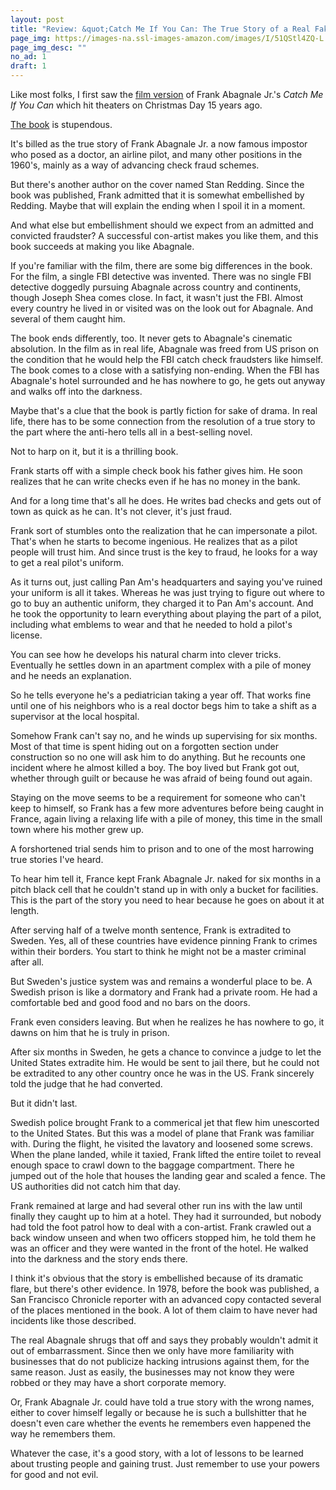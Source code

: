 ```yaml
---
layout: post
title: "Review: &quot;Catch Me If You Can: The True Story of a Real Fake&quot;"
page_img: https://images-na.ssl-images-amazon.com/images/I/51QStl4ZQ-L._SX323_BO1,204,203,200_.jpg
page_img_desc: ""
no_ad: 1
draft: 1
---
```


Like most folks, I first saw the <a href="www.amazon.com/Catch-You-Widescreen-Two-Disc-Special/dp/B00005JLSB/ref=pd_lpo_sbs_14_img_0?_encoding=UTF8&psc=1&refRID=9SYGYHC9FW7WSZ5005EG&tag=dankuck-20">film version</a> of Frank Abagnale Jr.'s *Catch Me If You Can* which hit theaters on Christmas Day 15 years ago.

<a href="https://www.amazon.com/Catch-Me-If-You-Can/dp/0767905385?tag=dankuck-20">The book</a> is stupendous.

It's billed as the true story of Frank Abagnale Jr. a now famous impostor who posed as a doctor, an airline pilot, and many other positions in the 1960's, mainly as a way of advancing check fraud schemes.

But there's another author on the cover named Stan Redding. Since the book was published, Frank admitted that it is somewhat embellished by Redding. Maybe that will explain the ending when I spoil it in a moment.

And what else but embellishment should we expect from an admitted and convicted fraudster? A successful con-artist makes you like them, and this book succeeds at making you like Abagnale.

If you're familiar with the film, there are some big differences in the book. For the film, a single FBI detective was invented. There was no single FBI detective doggedly pursuing Abagnale across country and continents, though Joseph Shea comes close. In fact, it wasn't just the FBI. Almost every country he lived in or visited was on the look out for Abagnale. And several of them caught him.

The book ends differently, too. It never gets to Abagnale's cinematic absolution. In the film as in real life, Abagnale was freed from US prison on the condition that he would help the FBI catch check fraudsters like himself. The book comes to a close with a satisfying non-ending. When the FBI has Abagnale's hotel surrounded and he has nowhere to go, he gets out anyway and walks off into the darkness.

Maybe that's a clue that the book is partly fiction for sake of drama. In real life, there has to be some connection from the resolution of a true story to the part where the anti-hero tells all in a best-selling novel.

Not to harp on it, but it is a thrilling book.

Frank starts off with a simple check book his father gives him. He soon realizes that he can write checks even if he has no money in the bank.

And for a long time that's all he does. He writes bad checks and gets out of town as quick as he can. It's not clever, it's just fraud.

Frank sort of stumbles onto the realization that he can impersonate a pilot. That's when he starts to become ingenious. He realizes that as a pilot people will trust him. And since trust is the key to fraud, he looks for a way to get a real pilot's uniform.

As it turns out, just calling Pan Am's headquarters and saying you've ruined your uniform is all it takes. Whereas he was just trying to figure out where to go to buy an authentic uniform, they charged it to Pan Am's account. And he took the opportunity to learn everything about playing the part of a pilot, including what emblems to wear and that he needed to hold a pilot's license.

You can see how he develops his natural charm into clever tricks. Eventually he settles down in an apartment complex with a pile of money and he needs an explanation.

So he tells everyone he's a pediatrician taking a year off. That works fine until one of his neighbors who is a real doctor begs him to take a shift as a supervisor at the local hospital.

Somehow Frank can't say no, and he winds up supervising for six months. Most of that time is spent hiding out on a forgotten section under construction so no one will ask him to do anything. But he recounts one incident where he almost killed a boy. The boy lived but Frank got out, whether through guilt or because he was afraid of being found out again.

Staying on the move seems to be a requirement for someone who can't keep to himself, so Frank has a few more adventures before being caught in France, again living a relaxing life with a pile of money, this time in the small town where his mother grew up.

A forshortened trial sends him to prison and to one of the most harrowing true stories I've heard.

To hear him tell it, France kept Frank Abagnale Jr. naked for six months in a pitch black cell that he couldn't stand up in with only a bucket for facilities. This is the part of the story you need to hear because he goes on about it at length.

After serving half of a twelve month sentence, Frank is extradited to Sweden. Yes, all of these countries have evidence pinning Frank to crimes within their borders. You start to think he might not be a master criminal after all.

But Sweden's justice system was and remains a wonderful place to be. A Swedish prison is like a dormatory and Frank had a private room. He had a comfortable bed and good food and no bars on the doors.

Frank even considers leaving. But when he realizes he has nowhere to go, it dawns on him that he is truly in prison.

After six months in Sweden, he gets a chance to convince a judge to let the United States extradite him. He would be sent to jail there, but he could not be extradited to any other country once he was in the US. Frank sincerely told the judge that he had converted.

But it didn't last.

Swedish police brought Frank to a commerical jet that flew him unescorted to the United States. But this was a model of plane that Frank was familiar with. During the flight, he visited the lavatory and loosened some screws. When the plane landed, while it taxied, Frank lifted the entire toilet to reveal enough space to crawl down to the baggage compartment. There he jumped out of the hole that houses the landing gear and scaled a fence. The US authorities did not catch him that day.

Frank remained at large and had several other run ins with the law until finally they caught up to him at a hotel. They had it surrounded, but nobody had told the foot patrol how to deal with a con-artist. Frank crawled out a back window unseen and when two officers stopped him, he told them he was an officer and they were wanted in the front of the hotel. He walked into the darkness and the story ends there.

I think it's obvious that the story is embellished because of its dramatic flare, but there's other evidence. In 1978, before the book was published, a San Francisco Chronicle reporter with an advanced copy contacted several of the places mentioned in the book. A lot of them claim to have never had incidents like those described.

The real Abagnale shrugs that off and says they probably wouldn't admit it out of embarrassment. Since then we only have more familiarity with businesses that do not publicize hacking intrusions against them, for the same reason. Just as easily, the businesses may not know they were robbed or they may have a short corporate memory.

Or, Frank Abagnale Jr. could have told a true story with the wrong names, either to cover himself legally or because he is such a bullshitter that he doesn't even care whether the events he remembers even happened the way he remembers them.

Whatever the case, it's a good story, with a lot of lessons to be learned about trusting people and gaining trust. Just remember to use your powers for good and not evil.

